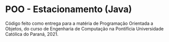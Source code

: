 # POO - Estacionamento (Java)
Código feito como entrega para a matéria de Programação Orientada a Objetos, do curso de Engenharia de Computação na Pontifícia Universidade Católica do Paraná, 2021.
